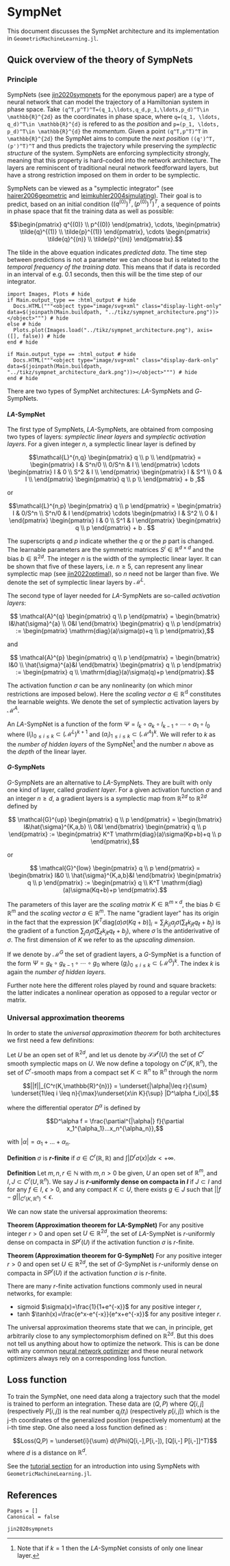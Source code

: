 # SympNet

This document discusses the SympNet architecture and its implementation in `GeometricMachineLearning.jl`.

## Quick overview of the theory of SympNets

### Principle

SympNets (see [jin2020sympnets](@cite) for the eponymous paper) are a type of neural network that can model the trajectory of a Hamiltonian system in phase space. Take ``(q^T,p^T)^T=(q_1,\ldots,q_d,p_1,\ldots,p_d)^T\in \mathbb{R}^{2d}`` as the coordinates in phase space, where ``q=(q_1, \ldots, q_d)^T\in \mathbb{R}^{d}`` is refered to as the *position* and ``p=(p_1, \ldots, p_d)^T\in \mathbb{R}^{d}`` the *momentum*. Given a point ``(q^T,p^T)^T`` in ``\mathbb{R}^{2d}`` the SympNet aims to compute the *next position* ``((q')^T,(p')^T)^T`` and thus predicts the trajectory while preserving the *symplectic structure* of the system.
SympNets are enforcing symplecticity strongly, meaning that this property is hard-coded into the network architecture. The layers are reminiscent of traditional neural network feedforward layers, but have a strong restriction imposed on them in order to be symplectic.

SympNets can be viewed as a "symplectic integrator" (see [hairer2006geometric](@cite) and [leimkuhler2004simulating](@cite)). Their goal is to predict, based on an initial condition $((q^{(0)})^T,(p^{(0)})^T)^T$, a sequence of points in phase space that fit the training data as well as possible:
```math
\begin{pmatrix} q^{(0)} \\ p^{(0)} \end{pmatrix}, \cdots, \begin{pmatrix} \tilde{q}^{(1)} \\ \tilde{p}^{(1)} \end{pmatrix}, \cdots \begin{pmatrix} \tilde{q}^{(n)} \\ \tilde{p}^{(n)} \end{pmatrix}.
```
The tilde in the above equation indicates *predicted data*. The time step between predictions is not a parameter we can choose but is related to the *temporal frequency of the training data*. This means that if data is recorded in an interval of e.g. 0.1 seconds, then this will be the time step of our integrator.

```@example
import Images, Plots # hide
if Main.output_type == :html_output # hide
  Docs.HTML("""<object type="image/svg+xml" class="display-light-only" data=$(joinpath(Main.buildpath, "../tikz/sympnet_architecture.png"))></object>""") # hide
else # hide
  Plots.plot(Images.load("../tikz/sympnet_architecture.png"), axis=([], false)) # hide
end # hide
```

```@example
if Main.output_type == :html_output # hide
  Docs.HTML("""<object type="image/svg+xml" class="display-dark-only" data=$(joinpath(Main.buildpath, "../tikz/sympnet_architecture_dark.png"))></object>""") # hide
end # hide
```

There are two types of SympNet architectures: $LA$-SympNets and $G$-SympNets. 
 
#### $LA$-SympNet

The first type of SympNets, $LA$-SympNets, are obtained from composing two types of layers: *symplectic linear layers* and *symplectic activation layers*.  For a given integer $n$, a symplectic linear layer is defined by

```math
\mathcal{L}^{n,q}
\begin{pmatrix}
 q \\
 p \\
\end{pmatrix}
 =  
\begin{pmatrix} 
 I & S^n/0 \\
 0/S^n & I \\
\end{pmatrix}
 \cdots 
\begin{pmatrix} 
 I & 0 \\
 S^2 & I \\
\end{pmatrix}
\begin{pmatrix} 
 I & S^1 \\
 0 & I \\
\end{pmatrix}
\begin{pmatrix}
 q \\
 p \\
\end{pmatrix}
+ b ,
```
 
or 
 
```math
\mathcal{L}^{n,p}
\begin{pmatrix}  q  \\  
 p  \end{pmatrix} =  
  \begin{pmatrix} 
 I & 0/S^n  \\ 
 S^n/0 & I
 \end{pmatrix} \cdots 
  \begin{pmatrix} 
 I & S^2  \\ 
 0 & I
 \end{pmatrix}
 \begin{pmatrix} 
 I & 0  \\ 
 S^1 & I
 \end{pmatrix}
 \begin{pmatrix}  q  \\  
 p  \end{pmatrix}
  + b . 
```

The superscripts $q$ and $p$ indicate whether the $q$ or the $p$ part is changed. The learnable parameters are the symmetric matrices $S^i\in\mathbb{R}^{d\times d}$ and the bias $b\in\mathbb{R}^{2d}$. The integer $n$ is the width of the symplectic linear layer. It can be shown that five of these layers, i.e. $n\geq{}5$, can represent any linear symplectic map (see [jin2022optimal](@cite)), so $n$ need not be larger than five. We denote the set of symplectic linear layers by $\mathcal{M}^L$.

The second type of layer needed for $LA$-SympNets are so-called *activation layers*:

```math
 \mathcal{A}^{q}  \begin{pmatrix}  q  \\  
 p  \end{pmatrix} =  
  \begin{bmatrix} 
 I&\hat{\sigma}^{a}  \\ 
 0&I
 \end{bmatrix} \begin{pmatrix}  q  \\  
 p  \end{pmatrix} :=
 \begin{pmatrix} 
  \mathrm{diag}(a)\sigma(p)+q \\ 
  p
 \end{pmatrix},
```
 
 and
 
```math
 \mathcal{A}^{p}  \begin{pmatrix}  q  \\  
 p  \end{pmatrix} =  
  \begin{bmatrix} 
 I&0  \\ 
 \hat{\sigma}^{a}&I
 \end{bmatrix} \begin{pmatrix}  q  \\  
 p  \end{pmatrix}
 :=
 \begin{pmatrix} 
 q \\ 
 \mathrm{diag}(a)\sigma(q)+p
 \end{pmatrix}.
```
The activation function $\sigma$ can be any nonlinearity (on which minor restrictions are imposed below). Here the *scaling vector* $a\in\mathbb{R^{d}}$ constitutes the learnable weights. We denote the set of symplectic activation layers by $\mathcal{M}^A$. 
 
An $LA$-SympNet is a function of the form $\Psi=l_{k} \circ a_{k} \circ l_{k-1} \circ \cdots \circ a_1 \circ l_0$ where $(l_i)_{0\leq i\leq k} \subset (\mathcal{M}^L)^{k+1}$ and $(a_i)_{1\leq i\leq k} \subset (\mathcal{M}^A)^{k}$. We will refer to $k$ as the *number of hidden layers* of the SympNet[^1] and the number $n$ above as the *depth* of the linear layer.

[^1]: Note that if $k=1$ then the $LA$-SympNet consists of only one linear layer.
 
 #### $G$-SympNets
 
 $G$-SympNets are an alternative to $LA$-SympNets. They are built with only one kind of layer, called *gradient layer*. For a given activation function $\sigma$ and an integer $n\geq d$, a gradient layers is a symplectic map from $\mathbb{R}^{2d}$ to $\mathbb{R}^{2d}$ defined by
 
```math
 \mathcal{G}^{up}  \begin{pmatrix}  q  \\  
 p  \end{pmatrix} =  
  \begin{bmatrix} 
 I&\hat{\sigma}^{K,a,b}  \\ 
 0&I
 \end{bmatrix} \begin{pmatrix}  q  \\  
 p  \end{pmatrix} :=
 \begin{pmatrix} 
  K^T \mathrm{diag}(a)\sigma(Kp+b)+q \\ 
  p
 \end{pmatrix},
```
 
or
 
```math
 \mathcal{G}^{low}  \begin{pmatrix}  q  \\  
 p  \end{pmatrix} =  
  \begin{bmatrix} 
 I&0  \\ 
 \hat{\sigma}^{K,a,b}&I
 \end{bmatrix} \begin{pmatrix}  q  \\  
 p  \end{pmatrix}
 :=
 \begin{pmatrix} 
 q \\ 
 K^T \mathrm{diag}(a)\sigma(Kq+b)+p
 \end{pmatrix}.
```

The parameters of this layer are the *scaling matrix* $K\in\mathbb{R}^{m\times d}$, the bias $b\in\mathbb{R}^{m}$ and the *scaling vector* $a\in\mathbb{R}^{m}$. The name "gradient layer" has its origin in the fact that the expression $[K^T\mathrm{diag}(a)\sigma(Kq+b)]_i = \sum_jk_{ji}a_j\sigma(\sum_\ell{}k_{j\ell}q_\ell+b_j)$ is the gradient of a function $\sum_ja_j\tilde{\sigma}(\sum_\ell{}k_{j\ell}q_\ell+b_j)$, where $\tilde{\sigma}$ is the antiderivative of $\sigma$. The first dimension of $K$ we refer to as the *upscaling dimension*.
 
If we denote by $\mathcal{M}^G$ the set of gradient layers, a $G$-SympNet is a function of the form $\Psi=g_k \circ g_{k-1} \circ \cdots \circ g_0$ where $(g_i)_{0\leq i\leq k} \subset (\mathcal{M}^G)^k$. The index $k$ is again the *number of hidden layers*.

Further note here the different roles played by round and square brackets: the latter indicates a nonlinear operation as opposed to a regular vector or matrix. 

### Universal approximation theorems

In order to state the *universal approximation theorem* for both architectures we first need a few definitions:
 
Let $U$ be an open set of $\mathbb{R}^{2d}$, and let us denote by $\mathcal{SP}^r(U)$ the set of $C^r$ smooth symplectic maps on $U$. We now define a topology on $C^r(K, \mathbb{R}^n)$, the set of $C^r$-smooth maps from a compact set $K\subset\mathbb{R}^{n}$ to $\mathbb{R}^{n}$ through the norm

```math
||f||_{C^r(K,\mathbb{R}^{n})} = \underset{|\alpha|\leq r}{\sum} \underset{1\leq i \leq n}{\max}\underset{x\in K}{\sup} |D^\alpha f_i(x)|,
```
where the differential operator $D^\alpha$ is defined by 
```math
D^\alpha f = \frac{\partial^{|\alpha|} f}{\partial x_1^{\alpha_1}...x_n^{\alpha_n}},
```
with $|\alpha| = \alpha_1 +...+ \alpha_n$. 

__Definition__ $\sigma$ is **$r$-finite** if $\sigma\in C^r(\mathbb{R},\mathbb{R})$ and $\int |D^r\sigma(x)|dx <+\infty$.


__Definition__ Let $m,n,r\in \mathbb{N}$ with $m,n>0$ be given, $U$ an open set of $\mathbb{R}^m$, and $I,J\subset C^r(U,\mathbb{R}^n)$. We say $J$ is **$r$-uniformly dense on compacta in $I$** if $J \subset I$ and for any $f\in I$, $\epsilon>0$, and any compact $K\subset U$, there exists $g\in J$ such that $||f-g||_{C^r(K,\mathbb{R}^{n})} < \epsilon$.

We can now state the universal approximation theorems:

__Theorem (Approximation theorem for LA-SympNet)__ For any positive integer $r>0$ and open set $U\in \mathbb{R}^{2d}$, the set of $LA$-SympNet is $r$-uniformly dense on compacta in $SP^r(U)$ if the activation function $\sigma$ is $r$-finite.

__Theorem (Approximation theorem for G-SympNet)__ For any positive integer $r>0$ and open set $U\in \mathbb{R}^{2d}$, the set of $G$-SympNet is $r$-uniformly dense on compacta in $SP^r(U)$ if the activation function $\sigma$ is $r$-finite.

There are many $r$-finite activation functions commonly used in neural networks, for example:
- sigmoid $\sigma(x)=\frac{1}{1+e^{-x}}$ for any positive integer $r$, 
- tanh $\tanh(x)=\frac{e^x-e^{-x}}{e^x+e^{-x}}$ for any positive integer $r$. 

The universal approximation theorems state that we can, in principle, get arbitrarily close to any symplectomorphism defined on $\mathbb{R}^{2d}$. But this does not tell us anything about how to optimize the network. This is can be done with any common [neural network optimizer](../Optimizer.md) and these neural network optimizers always rely on a corresponding loss function.  

## Loss function

To train the SympNet, one need data along a trajectory such that the model is trained to perform an integration. These data are $(Q,P)$ where $Q[i,j]$ (respectively $P[i,j]$) is the real number $q_j(t_i)$ (respectively $p[i,j]$) which is the j-th coordinates of the generalized position (respectively momentum) at the i-th time step. One also need a loss function defined as :

$$Loss(Q,P) = \underset{i}{\sum} d(\Phi(Q[i,-],P[i,-]), [Q[i,-] P[i,-]]^T)$$
where $d$ is a distance on $\mathbb{R}^d$.

See the [tutorial section](../tutorials/sympnet_tutorial.md) for an introduction into using SympNets with `GeometricMachineLearning.jl`.

## References
```@bibliography
Pages = []
Canonical = false

jin2020sympnets
```